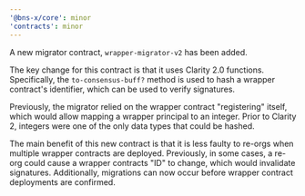 ```yaml
---
'@bns-x/core': minor
'contracts': minor
---
```


A new migrator contract, `wrapper-migrator-v2` has been added.

The key change for this contract is that it uses Clarity 2.0 functions. Specifically, the `to-consensus-buff?` method is used to hash a wrapper contract's identifier, which can be used to verify signatures.

Previously, the migrator relied on the wrapper contract "registering" itself, which would allow mapping a wrapper principal to an integer. Prior to Clarity 2, integers were one of the only data types that could be hashed.

The main benefit of this new contract is that it is less faulty to re-orgs when multiple wrapper contracts are deployed. Previously, in some cases, a re-org could cause a wrapper contracts "ID" to change, which would invalidate signatures. Additionally, migrations can now occur before wrapper contract deployments are confirmed.
